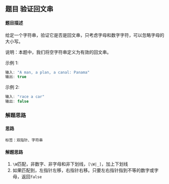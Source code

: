 ## 题目 验证回文串
#### 题目描述
给定一个字符串，验证它是否是回文串，只考虑字母和数字字符，可以忽略字母的大小写。

说明：本题中，我们将空字符串定义为有效的回文串。

示例 1:
``` js
输入: "A man, a plan, a canal: Panama"
输出: true
```
示例 2:
``` js
输入: "race a car"
输出: false
```

### 解题思路
#### 思路
`标签：双指针、字符串`
#### 解题思路
1. `\W`匹配，非数字、非字母和非下划线，`[\W|_]`，加上下划线
2. 如果匹配到，左指针左移，右指针右移。只要左右指针指到不等的数字或字母，返回`false`
